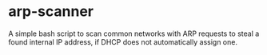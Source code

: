 # arp-scanner
A simple bash script to scan common networks with ARP requests to steal a found internal IP address, if DHCP does not automatically assign one.
